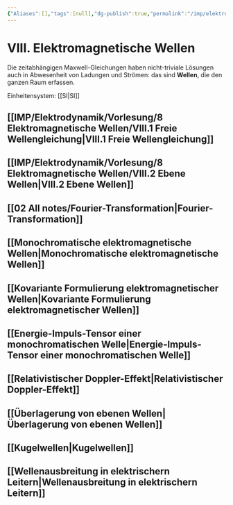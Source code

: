 ```yaml
---
{"Aliases":[],"tags":[null],"dg-publish":true,"permalink":"/imp/elektrodynamik/vorlesung/8-elektromagnetische-wellen/viii-elektromagnetische-wellen/","dgHomeLink":true,"dgPassFrontmatter":true}
---
```


# VIII. Elektromagnetische Wellen
Die zeitabhängigen Maxwell-Gleichungen haben nicht-triviale Lösungen auch in Abwesenheit von Ladungen und Strömen: das sind **Wellen**, die den ganzen Raum erfassen.  

Einheitensystem: [[SI|SI]]

## [[IMP/Elektrodynamik/Vorlesung/8 Elektromagnetische Wellen/VIII.1 Freie Wellengleichung|VIII.1 Freie Wellengleichung]]

## [[IMP/Elektrodynamik/Vorlesung/8 Elektromagnetische Wellen/VIII.2 Ebene Wellen|VIII.2 Ebene Wellen]]

## [[02 All notes/Fourier-Transformation|Fourier-Transformation]]

## [[Monochromatische elektromagnetische Wellen|Monochromatische elektromagnetische Wellen]]

## [[Kovariante Formulierung elektromagnetischer Wellen|Kovariante Formulierung elektromagnetischer Wellen]]

## [[Energie-Impuls-Tensor einer monochromatischen Welle|Energie-Impuls-Tensor einer monochromatischen Welle]]

## [[Relativistischer Doppler-Effekt|Relativistischer Doppler-Effekt]]

## [[Überlagerung von ebenen Wellen|Überlagerung von ebenen Wellen]]

## [[Kugelwellen|Kugelwellen]]

## [[Wellenausbreitung in elektrischern Leitern|Wellenausbreitung in elektrischern Leitern]]




